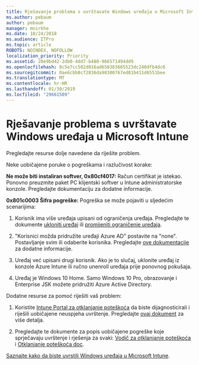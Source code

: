 ```yaml
---
title: Rješavanje problema s uvrštavate Windows uređaja u Microsoft Intune
ms.author: pebaum
author: pebaum
manager: mnirkhe
ms.date: 10/24/2018
ms.audience: ITPro
ms.topic: article
ROBOTS: NOINDEX, NOFOLLOW
localization_priority: Priority
ms.assetid: 20e9bd42-2db0-4dd7-b480-966571494dd9
ms.openlocfilehash: 8c5e7cc502d016ad658383685523dc240dfb4dc6
ms.sourcegitcommit: 0ae6cbb8cf2836da98300767ed81b411d6551bee
ms.translationtype: MT
ms.contentlocale: hr-HR
ms.lasthandoff: 01/30/2019
ms.locfileid: "29661509"
---
```

# <a name="troubleshoot-issues-with-enrolling-windows-devices-in-microsoft-intune"></a>Rješavanje problema s uvrštavate Windows uređaja u Microsoft Intune

Pregledajte resurse dolje navedene da riješite problem. 
  
Neke uobičajene poruke o pogreškama i razlučivost korake:
  
 **Ne može biti instaliran softver, 0x80cf4017:** Račun certifikat je istekao. Ponovno preuzmite paket PC klijentski softver u Intune administratorske konzole. Pregledajte dokumentaciju za dodatne informacije. 
  
 **0x801c0003 Šifra pogreške:** Pogreška se može pojaviti u sljedećim scenarijima: 
  
1. Korisnik ima više uređaja upisani od ograničenja uređaja. Pregledajte te dokumente [ukloniti uređaj](https://docs.microsoft.com/intune/devices-wipe) ili [promijeniti ograničenje uređaja](https://docs.microsoft.com/intune/enrollment-restrictions-set#set-device-limit-restrictions).
    
2. "Korisnici možda pridružite uređaji Azure AD" postavite na "none". Postavljanje svim ili odaberite korisnika. Pregledajte [ove dokumentacije](https://docs.microsoft.com/azure/active-directory/device-management-azure-portal#configure-device-settings) za dodatne informacije. 
    
3. Uređaj već upisani drugi korisnik. Ako je to slučaj, uklonite uređaj iz konzole Azure Intune ili ručno unenroll uređaja prije ponovnog pokušaja.
    
4. Uređaj je Windows 10 Home. Samo Windows 10 Pro, obrazovanje i Enterprise JSK možete pridružiti Azure Active Directory.
    
Dodatne resurse za pomoć riješiti vaš problem:
  
1. Koristite [Intune Portal za otklanjanje poteškoća](https://devicemanagement.microsoft.com/#blade/Microsoft_Intune_DeviceSettings/TroubleshootBlade) da biste dijagnosticirali i riješili uobičajene neuspjeha uvrštenje. Pregledajte [ovaj dokument](https://docs.microsoft.com/intune/help-desk-operators) za više detalja. 
    
2. Pregledajte te dokumente za popis uobičajene pogreške koje sprječavaju uvrštenje i rješenja za svaki: [Vodič za otklanjanje poteškoća](https://support.microsoft.com/help/4089533/troubleshooting-windows-device-enrollment-problems-in-microsoft-intune) i [Otklanjanje poteškoća doc](https://docs.microsoft.com/intune-classic/troubleshoot/troubleshoot-device-enrollment-in-intune).
    
[Saznajte kako da biste uvrstili Windows uređaja u Microsoft Intune](https://docs.microsoft.com/intune/windows-enroll).
  

